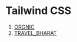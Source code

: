 # Tailwind CSS

1. [ORGNIC](https://arurukun.github.io/Tailwind-CSS/ORGNIC/)
2. [TRAVEL_BHARAT](https://arurukun.github.io/Tailwind-CSS/TRAVEL_BHARAT/)
